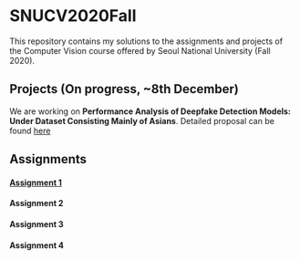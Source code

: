 # SNUCV2020Fall

This repository contains my solutions to the assignments and projects of the Computer Vision course offered by Seoul National University (Fall 2020).




## Projects (On progress, ~8th December)


We are working on **Performance Analysis of Deepfake Detection Models: Under Dataset Consisting Mainly of Asians**. Detailed proposal can be found [here](https://github.com/swc0620/SNUCV2020Fall/blob/master/Project/Proposal.pdf)





## Assignments


#### [Assignment 1](https://github.com/swc0620/SNUCV2020Fall/blob/master/HW1/hw1.pdf)


#### Assignment 2


#### Assignment 3


#### Assignment 4

